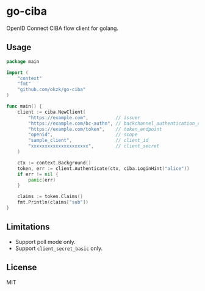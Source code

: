 # go-ciba

OpenID Connect CIBA flow client for golang.

## Usage

```go
package main

import (
	"context"
	"fmt"
	"github.com/okzk/go-ciba"
)

func main() {
	client := ciba.NewClient(
		"https://example.com",          // issuer
		"https://example.com/bc-authn", // backchannel_authentication_endpoint
		"https://example.com/token",    // token_endpoint
		"openid",                       // scope
		"sample_client",                // client_id
		"xxxxxxxxxxxxxxxxxxxxx",        // client_secret
	)

	ctx := context.Background()
	token, err := client.Authenticate(ctx, ciba.LoginHint("alice"))
	if err != nil {
		panic(err)
	}

	claims := token.Claims()
	fmt.Println(claims["sub"])
}
```


## Limitations

- Support poll mode only.
- Support `client_secret_basic` only.


## License
MIT
